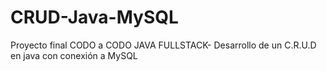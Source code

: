 # CRUD-Java-MySQL
Proyecto final CODO a CODO JAVA FULLSTACK- Desarrollo de un C.R.U.D en java con conexión a MySQL
